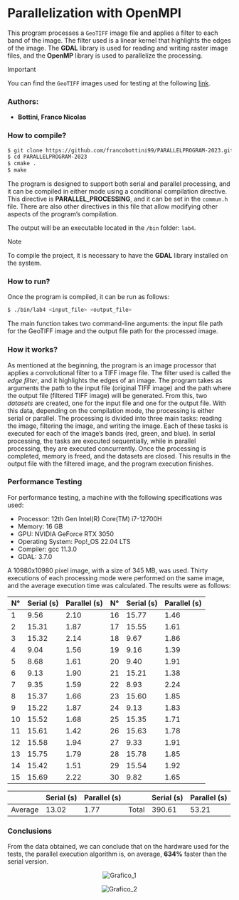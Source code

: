 # Parallelization with OpenMPI

This program processes a `GeoTIFF` image file and applies a filter to each band of the image. The filter used is a linear kernel that highlights the edges of the image. The **GDAL** library is used for reading and writing raster image files, and the **OpenMP** library is used to parallelize the processing.

> [!IMPORTANT]
> You can find the `GeoTIFF` images used for testing at the following [link](https://drive.google.com/drive/folders/1em4_plY-dYmwc4ENqZqVOczFuFjKcWNJ?usp=drive_link).

### Authors:
- **Bottini, Franco Nicolas**

### How to compile?

```bash
$ git clone https://github.com/francobottini99/PARALLELPROGRAM-2023.git
$ cd PARALLELPROGRAM-2023
$ cmake .
$ make
```

The program is designed to support both serial and parallel processing, and it can be compiled in either mode using a conditional compilation directive. This directive is **PARALLEL_PROCESSING**, and it can be set in the `commun.h` file. There are also other directives in this file that allow modifying other aspects of the program’s compilation.

The output will be an executable located in the `/bin` folder: `lab4`.

> [!NOTE]
> To compile the project, it is necessary to have the **GDAL** library installed on the system.

### How to run?

Once the program is compiled, it can be run as follows:

```bash
$ ./bin/lab4 <input_file> <output_file>
```

The main function takes two command-line arguments: the input file path for the GeoTIFF image and the output file path for the processed image.

### How it works?

As mentioned at the beginning, the program is an image processor that applies a convolutional filter to a TIFF image file. The filter used is called the *edge filter*, and it highlights the edges of an image. The program takes as arguments the path to the input file (original TIFF image) and the path where the output file (filtered TIFF image) will be generated. From this, two *datasets* are created, one for the input file and one for the output file. With this data, depending on the compilation mode, the processing is either serial or parallel. The processing is divided into three main tasks: reading the image, filtering the image, and writing the image. Each of these tasks is executed for each of the image’s bands (red, green, and blue). In serial processing, the tasks are executed sequentially, while in parallel processing, they are executed concurrently. Once the processing is completed, memory is freed, and the datasets are closed. This results in the output file with the filtered image, and the program execution finishes.

### Performance Testing

For performance testing, a machine with the following specifications was used:

- Processor: 12th Gen Intel(R) Core(TM) i7-12700H
- Memory: 16 GB
- GPU: NVIDIA GeForce RTX 3050
- Operating System: Pop!_OS 22.04 LTS
- Compiler: gcc 11.3.0
- GDAL: 3.7.0

A 10980x10980 pixel image, with a size of 345 MB, was used. Thirty executions of each processing mode were performed on the same image, and the average execution time was calculated. The results were as follows:

| N°  | Serial (s) | Parallel (s) | N°  | Serial (s) | Parallel (s) |
| --- | ---------- | ------------ | --- | ---------- | ------------ |
| 1   | 9.56       | 2.10         | 16  | 15.77      | 1.46         |
| 2   | 15.31      | 1.87         | 17  | 15.55      | 1.61         |
| 3   | 15.32      | 2.14         | 18  | 9.67       | 1.86         |
| 4   | 9.04       | 1.56         | 19  | 9.16       | 1.39         |
| 5   | 8.68       | 1.61         | 20  | 9.40       | 1.91         |
| 6   | 9.13       | 1.90         | 21  | 15.21      | 1.38         |
| 7   | 9.35       | 1.59         | 22  | 8.93       | 2.24         |
| 8   | 15.37      | 1.66         | 23  | 15.60      | 1.85         |
| 9   | 15.22      | 1.87         | 24  | 9.13       | 1.83         |
| 10  | 15.52      | 1.68         | 25  | 15.35      | 1.71         |
| 11  | 15.61      | 1.42         | 26  | 15.63      | 1.78         |
| 12  | 15.58      | 1.94         | 27  | 9.33       | 1.91         |
| 13  | 15.75      | 1.79         | 28  | 15.78      | 1.85         |
| 14  | 15.42      | 1.51         | 29  | 15.54      | 1.92         |
| 15  | 15.69      | 2.22         | 30  | 9.82       | 1.65         |

|     | Serial (s) | Parallel (s) |     | Serial (s) | Parallel (s) |
| --- | ---------- | ------------ | --- | ---------- | ------------ |
| Average | 13.02      | 1.77         | Total | 390.61     | 53.21        |

### Conclusions

From the data obtained, we can conclude that on the hardware used for the tests, the parallel execution algorithm is, on average, **634%** faster than the serial version.

<p align="center">
  <img src="imgs/Grafico_1.png" alt="Grafico_1">
</p>

<p align="center">
  <img src="imgs/Grafico_2.png" alt="Grafico_2">
</p>
